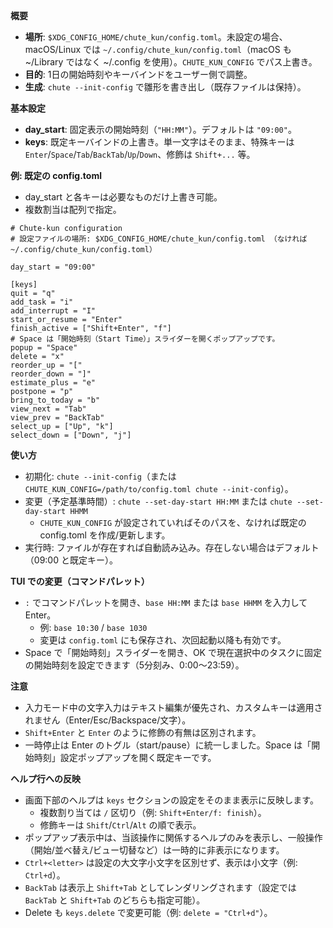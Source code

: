**概要**
- **場所**: `$XDG_CONFIG_HOME/chute_kun/config.toml`。未設定の場合、macOS/Linux では `~/.config/chute_kun/config.toml`（macOS も ~/Library ではなく ~/.config を使用）。`CHUTE_KUN_CONFIG` でパス上書き。
- **目的**: 1日の開始時刻やキーバインドをユーザー側で調整。
- **生成**: `chute --init-config` で雛形を書き出し（既存ファイルは保持）。

**基本設定**
- **day_start**: 固定表示の開始時刻（`"HH:MM"`）。デフォルトは `"09:00"`。
- **keys**: 既定キーバインドの上書き。単一文字はそのまま、特殊キーは `Enter`/`Space`/`Tab`/`BackTab`/`Up`/`Down`、修飾は `Shift+...` 等。

**例: 既定の config.toml**
- day_start と各キーは必要なものだけ上書き可能。
- 複数割当は配列で指定。

```
# Chute-kun configuration
# 設定ファイルの場所: $XDG_CONFIG_HOME/chute_kun/config.toml （なければ ~/.config/chute_kun/config.toml）

day_start = "09:00"

[keys]
quit = "q"
add_task = "i"
add_interrupt = "I"
start_or_resume = "Enter"
finish_active = ["Shift+Enter", "f"]
# Space は「開始時刻（Start Time）」スライダーを開くポップアップです。
popup = "Space"
delete = "x"
reorder_up = "["
reorder_down = "]"
estimate_plus = "e"
postpone = "p"
bring_to_today = "b"
view_next = "Tab"
view_prev = "BackTab"
select_up = ["Up", "k"]
select_down = ["Down", "j"]
```

**使い方**
- 初期化: `chute --init-config`（または `CHUTE_KUN_CONFIG=/path/to/config.toml chute --init-config`）。
- 変更（予定基準時間）: `chute --set-day-start HH:MM` または `chute --set-day-start HHMM`
  - `CHUTE_KUN_CONFIG` が設定されていればそのパスを、なければ既定の config.toml を作成/更新します。
- 実行時: ファイルが存在すれば自動読み込み。存在しない場合はデフォルト（09:00 と既定キー）。

**TUI での変更（コマンドパレット）**
- `:` でコマンドパレットを開き、`base HH:MM` または `base HHMM` を入力して Enter。
  - 例: `base 10:30` / `base 1030`
  - 変更は `config.toml` にも保存され、次回起動以降も有効です。
- Space で「開始時刻」スライダーを開き、OK で現在選択中のタスクに固定の開始時刻を設定できます（5分刻み、0:00〜23:59）。

**注意**
- 入力モード中の文字入力はテキスト編集が優先され、カスタムキーは適用されません（Enter/Esc/Backspace/文字）。
- `Shift+Enter` と `Enter` のように修飾の有無は区別されます。
- 一時停止は Enter のトグル（start/pause）に統一しました。Space は「開始時刻」設定ポップアップを開く既定キーです。

**ヘルプ行への反映**
- 画面下部のヘルプは `keys` セクションの設定をそのまま表示に反映します。
  - 複数割り当ては `/` 区切り（例: `Shift+Enter/f: finish`）。
  - 修飾キーは `Shift`/`Ctrl`/`Alt` の順で表示。
- ポップアップ表示中は、当該操作に関係するヘルプのみを表示し、一般操作（開始/並べ替え/ビュー切替など）は一時的に非表示になります。
- `Ctrl+<letter>` は設定の大文字小文字を区別せず、表示は小文字（例: `Ctrl+d`）。
- `BackTab` は表示上 `Shift+Tab` としてレンダリングされます（設定では `BackTab` と `Shift+Tab` のどちらも指定可能）。
- Delete も `keys.delete` で変更可能（例: `delete = "Ctrl+d"`）。
